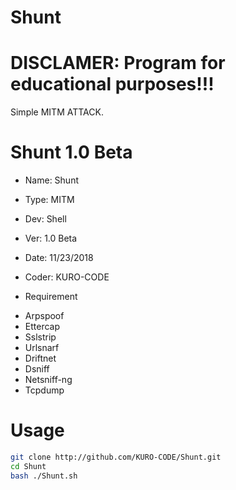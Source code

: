 # Shunt

# DISCLAMER: Program for educational purposes!!!
Simple MITM ATTACK.

# Shunt 1.0 Beta

+ Name: Shunt
+ Type: MITM
+ Dev: Shell
+ Ver: 1.0 Beta
+ Date: 11/23/2018
+ Coder: KURO-CODE

+	Requirement

- Arpspoof
- Ettercap
- Sslstrip
- Urlsnarf
- Driftnet
- Dsniff
- Netsniff-ng
- Tcpdump

# Usage
```bash
git clone http://github.com/KURO-CODE/Shunt.git
cd Shunt
bash ./Shunt.sh
```
